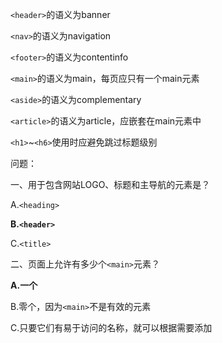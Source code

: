 `<header>`的语义为banner

`<nav>`的语义为navigation

`<footer>`的语义为contentinfo

`<main>`的语义为main，每页应只有一个main元素

`<aside>`的语义为complementary

`<article>`的语义为article，应嵌套在main元素中

`<h1>`~`<h6>`使用时应避免跳过标题级别

问题：

一、用于包含网站LOGO、标题和主导航的元素是？

A.`<heading>`

**B.`<header>`**

C.`<title>`

二、页面上允许有多少个`<main>`元素？

**A.一个**

B.零个，因为`<main>`不是有效的元素

C.只要它们有易于访问的名称，就可以根据需要添加
